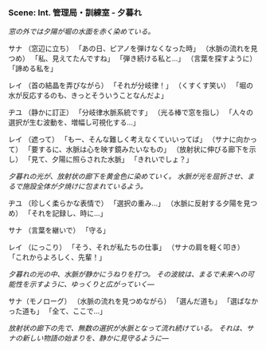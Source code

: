 
### Scene: Int. 管理局・訓練室 - 夕暮れ

*窓の外では夕陽が堀の水面を赤く染めている。*

サナ
（窓辺に立ち）
「あの日、ピアノを弾けなくなった時」
（水脈の流れを見つめ）
「私、見えてたんですね」
「弾き続ける私と...」
（言葉を探すように）
「諦める私を」

レイ
（首の結晶を弄びながら）
「それが分岐律！」
（くすくす笑い）
「堀の水が反応するのも、きっとそういうことなんだよ」

ヂユ
（静かに訂正）
「分岐律水脈系統です」
（光る棒で窓を指し）
「人々の選択が生む波動を、増幅し可視化する...」

レイ
（遮って）
「もー、そんな難しく考えなくていいってば」
（サナに向かって）
「要するに、水脈は心を映す鏡みたいなもの」
（放射状に伸びる廊下を示し）
「見て、夕陽に照らされた水脈」
「きれいでしょ？」

*夕暮れの光が、放射状の廊下を黄金色に染めていく。*
*水脈が光を屈折させ、まるで施設全体が夕焼けに包まれているよう。*

ヂユ
（珍しく柔らかな表情で）
「選択の重み...」
（水脈に反射する夕陽を見つめ）
「それを記録し、時に...」

サナ
（言葉を継いで）
「守る」

レイ
（にっこり）
「そう、それが私たちの仕事」
（サナの肩を軽く叩き）
「これからよろしく、先輩！」

*夕暮れの光の中、水脈が静かにうねりを打つ。*
*その波紋は、まるで未来への可能性を示すように、ゆっくりと広がっていく―*

サナ（モノローグ）
（水脈の流れを見つめながら）
「選んだ道も」
「選ばなかった道も」
「全て、ここで...」

*放射状の廊下の先で、無数の選択が水脈となって流れ続けている。*
*それは、サナの新しい物語の始まりを、静かに見守るように―*
